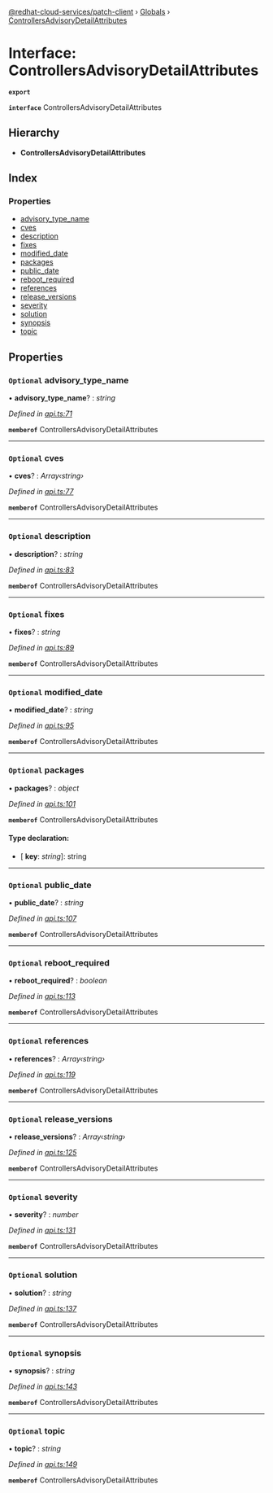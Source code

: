[@redhat-cloud-services/patch-client](../README.md) › [Globals](../globals.md) › [ControllersAdvisoryDetailAttributes](controllersadvisorydetailattributes.md)

# Interface: ControllersAdvisoryDetailAttributes

**`export`** 

**`interface`** ControllersAdvisoryDetailAttributes

## Hierarchy

* **ControllersAdvisoryDetailAttributes**

## Index

### Properties

* [advisory_type_name](controllersadvisorydetailattributes.md#optional-advisory_type_name)
* [cves](controllersadvisorydetailattributes.md#optional-cves)
* [description](controllersadvisorydetailattributes.md#optional-description)
* [fixes](controllersadvisorydetailattributes.md#optional-fixes)
* [modified_date](controllersadvisorydetailattributes.md#optional-modified_date)
* [packages](controllersadvisorydetailattributes.md#optional-packages)
* [public_date](controllersadvisorydetailattributes.md#optional-public_date)
* [reboot_required](controllersadvisorydetailattributes.md#optional-reboot_required)
* [references](controllersadvisorydetailattributes.md#optional-references)
* [release_versions](controllersadvisorydetailattributes.md#optional-release_versions)
* [severity](controllersadvisorydetailattributes.md#optional-severity)
* [solution](controllersadvisorydetailattributes.md#optional-solution)
* [synopsis](controllersadvisorydetailattributes.md#optional-synopsis)
* [topic](controllersadvisorydetailattributes.md#optional-topic)

## Properties

### `Optional` advisory_type_name

• **advisory_type_name**? : *string*

*Defined in [api.ts:71](https://github.com/RedHatInsights/javascript-clients.gi/blob/2c41ef32/packages/patch/api.ts#L71)*

**`memberof`** ControllersAdvisoryDetailAttributes

___

### `Optional` cves

• **cves**? : *Array‹string›*

*Defined in [api.ts:77](https://github.com/RedHatInsights/javascript-clients.gi/blob/2c41ef32/packages/patch/api.ts#L77)*

**`memberof`** ControllersAdvisoryDetailAttributes

___

### `Optional` description

• **description**? : *string*

*Defined in [api.ts:83](https://github.com/RedHatInsights/javascript-clients.gi/blob/2c41ef32/packages/patch/api.ts#L83)*

**`memberof`** ControllersAdvisoryDetailAttributes

___

### `Optional` fixes

• **fixes**? : *string*

*Defined in [api.ts:89](https://github.com/RedHatInsights/javascript-clients.gi/blob/2c41ef32/packages/patch/api.ts#L89)*

**`memberof`** ControllersAdvisoryDetailAttributes

___

### `Optional` modified_date

• **modified_date**? : *string*

*Defined in [api.ts:95](https://github.com/RedHatInsights/javascript-clients.gi/blob/2c41ef32/packages/patch/api.ts#L95)*

**`memberof`** ControllersAdvisoryDetailAttributes

___

### `Optional` packages

• **packages**? : *object*

*Defined in [api.ts:101](https://github.com/RedHatInsights/javascript-clients.gi/blob/2c41ef32/packages/patch/api.ts#L101)*

**`memberof`** ControllersAdvisoryDetailAttributes

#### Type declaration:

* \[ **key**: *string*\]: string

___

### `Optional` public_date

• **public_date**? : *string*

*Defined in [api.ts:107](https://github.com/RedHatInsights/javascript-clients.gi/blob/2c41ef32/packages/patch/api.ts#L107)*

**`memberof`** ControllersAdvisoryDetailAttributes

___

### `Optional` reboot_required

• **reboot_required**? : *boolean*

*Defined in [api.ts:113](https://github.com/RedHatInsights/javascript-clients.gi/blob/2c41ef32/packages/patch/api.ts#L113)*

**`memberof`** ControllersAdvisoryDetailAttributes

___

### `Optional` references

• **references**? : *Array‹string›*

*Defined in [api.ts:119](https://github.com/RedHatInsights/javascript-clients.gi/blob/2c41ef32/packages/patch/api.ts#L119)*

**`memberof`** ControllersAdvisoryDetailAttributes

___

### `Optional` release_versions

• **release_versions**? : *Array‹string›*

*Defined in [api.ts:125](https://github.com/RedHatInsights/javascript-clients.gi/blob/2c41ef32/packages/patch/api.ts#L125)*

**`memberof`** ControllersAdvisoryDetailAttributes

___

### `Optional` severity

• **severity**? : *number*

*Defined in [api.ts:131](https://github.com/RedHatInsights/javascript-clients.gi/blob/2c41ef32/packages/patch/api.ts#L131)*

**`memberof`** ControllersAdvisoryDetailAttributes

___

### `Optional` solution

• **solution**? : *string*

*Defined in [api.ts:137](https://github.com/RedHatInsights/javascript-clients.gi/blob/2c41ef32/packages/patch/api.ts#L137)*

**`memberof`** ControllersAdvisoryDetailAttributes

___

### `Optional` synopsis

• **synopsis**? : *string*

*Defined in [api.ts:143](https://github.com/RedHatInsights/javascript-clients.gi/blob/2c41ef32/packages/patch/api.ts#L143)*

**`memberof`** ControllersAdvisoryDetailAttributes

___

### `Optional` topic

• **topic**? : *string*

*Defined in [api.ts:149](https://github.com/RedHatInsights/javascript-clients.gi/blob/2c41ef32/packages/patch/api.ts#L149)*

**`memberof`** ControllersAdvisoryDetailAttributes
